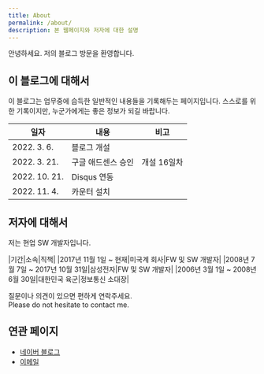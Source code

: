 ```yaml
---
title: About
permalink: /about/
description: 본 웹페이지와 저자에 대한 설명
---
```



안녕하세요. 저의 블로그 방문을 환영합니다. 


이 블로그에 대해서
---


이 블로그는 업무중에 습득한 일반적인 내용들을 기록해두는 페이지입니다. 
스스로를 위한 기록이지만, 누군가에게는 좋은 정보가 되길 바랍니다. 


|일자|내용|비고|
|---|---|---|
|2022. 3. 6.|블로그 개설|   |
|2022. 3. 21.|구글 애드센스 승인|개설 16일차|
|2022. 10. 21.|Disqus 연동|   |
|2022. 11. 4.|카운터 설치|   |


저자에 대해서
---


저는 현업 SW 개발자입니다. 


|기간|소속|직책|
|2017년 11월 1일 ~ 현재|미국계 회사|FW 및 SW 개발자|
|2008년 7월 7일 ~ 2017년 10월 31일|삼성전자|FW 및 SW 개발자|
|2006년 3월 1일 ~ 2008년 6월 30일|대한민국 육군|정보통신 소대장|


질문이나 의견이 있으면 편하게 연락주세요. <br />
Please do not hesitate to contact me.


연관 페이지
---


- [네이버 블로그](https://blog.naver.com/boyinblue) 
- [이메일](mailto:boyinblue@hanmail.net)
